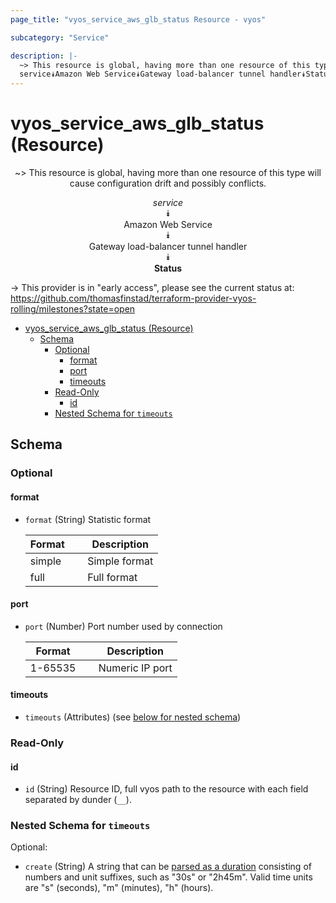 ```yaml
---
page_title: "vyos_service_aws_glb_status Resource - vyos"

subcategory: "Service"

description: |-
  ~> This resource is global, having more than one resource of this type will cause configuration drift and possibly conflicts.
  service⯯Amazon Web Service⯯Gateway load-balancer tunnel handler⯯Status
---
```


# vyos_service_aws_glb_status (Resource)
<center>

~> This resource is global, having more than one resource of this type will cause configuration drift and possibly conflicts.

*service*  
⯯  
Amazon Web Service  
⯯  
Gateway load-balancer tunnel handler  
⯯  
**Status**


</center>

-> This provider is in "early access", please see the current status at: https://github.com/thomasfinstad/terraform-provider-vyos-rolling/milestones?state=open

<!--TOC-->

- [vyos_service_aws_glb_status (Resource)](#vyos_service_aws_glb_status-resource)
  - [Schema](#schema)
    - [Optional](#optional)
      - [format](#format)
      - [port](#port)
      - [timeouts](#timeouts)
    - [Read-Only](#read-only)
      - [id](#id)
    - [Nested Schema for `timeouts`](#nested-schema-for-timeouts)

<!--TOC-->

<!-- schema generated by tfplugindocs -->
## Schema

### Optional

#### format
- `format` (String) Statistic format

    |  Format  &emsp;|  Description    |
    |----------|-----------------|
    |  simple  &emsp;|  Simple format  |
    |  full    &emsp;|  Full format    |
#### port
- `port` (Number) Port number used by connection

    |  Format   &emsp;|  Description      |
    |-----------|-------------------|
    |  1-65535  &emsp;|  Numeric IP port  |
#### timeouts
- `timeouts` (Attributes) (see [below for nested schema](#nestedatt--timeouts))

### Read-Only

#### id
- `id` (String) Resource ID, full vyos path to the resource with each field separated by dunder (`__`).

<a id="nestedatt--timeouts"></a>
### Nested Schema for `timeouts`

Optional:

- `create` (String) A string that can be [parsed as a duration](https://pkg.go.dev/time#ParseDuration) consisting of numbers and unit suffixes, such as &#34;30s&#34; or &#34;2h45m&#34;. Valid time units are &#34;s&#34; (seconds), &#34;m&#34; (minutes), &#34;h&#34; (hours).
